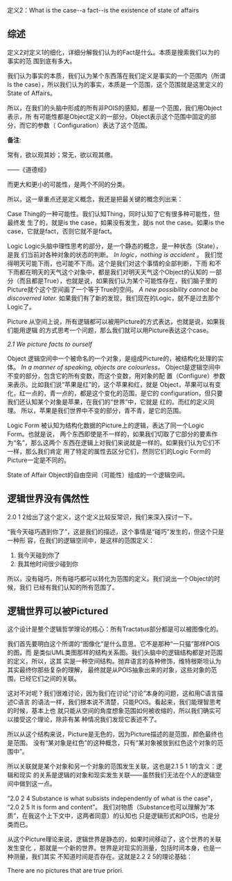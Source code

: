         
定义2：What is the case--a fact--is the existence of state of affairs

## 综述
定义2对定义1的细化，详细分解我们认为的Fact是什么。本质是搜索我们以为的事实的范
围到底有多大。

我们认为事实的本质，我们认为某个东西落在我们定义是事实的一个范围内（所谓Is the
case），所以我们认为的事实，本质是一个范围，这个范围就是这里定义的State of
Affairs。

所以，在我们的头脑中形成的所有非POIS的感知，都是一个范围，我们用Object表示，所
有可能性都是Object定义的一部分。Object表示这个范围中固定的部分，而它的参数（
Configuration）表达了这个范围。

**备注**:

  常有，欲以观其妙；常无，欲以观其缴。

  ——《道德经》

而更大和更小的可能性，是两个不同的分类。

所以，这一章重点还是定义概念，我还是把最关键的概念列出来：

Case
  Thing的一种可能性。我们认知Thing，同时认知了它有很多种可能性，但最终发
  生了的，就是is the case，如果没有发生，就is not the case。如果is the
  case，它就是fact，否则它就不是fact。

Logic
  Logic头脑中理性思考的部分，是一个静态的概念，是一种状态（State），是我
  们当前对各种对象的状态的判断。
  *In logic，nothing is accident* 。
  我们觉得明天可能下雨，也可能不下雨。这个是我们对这个事情的全部判断，下雨
  和不下雨都在明天的天气这个对象中，都是我们对明天天气这个Object的认知的
  一部分（而且都是True），也就是说，如果我们认为某个可能性存在，我们脑子里的
  Picture就个这个空间画了一个等于True的空间。
  *A new possibility cannot be discoverred later.*
  如果我们有了新的发现，我们现在的Logic，就不是过去那个Logic了。

Picture
  从空间上说，所有逻辑都可以被用Picture的方式表达，也就是说，如果我们能用逻辑
  的方式思考一个问题，那么我们就可以用Picture表达这个case。

  *2.1 We picture facts to ourself*

Object
  逻辑空间中一个被命名的一个对象，是组成Picture的，被结构化处理的实体。
  *In a manner of speaking, objects are colourless。*
  Object是逻辑空间中不变的部分，包含它的所有变数，而这个变数，用对象的配
  置（Configure）参数来表示。比如我们说“苹果是红”的，这个苹果和红，就是
  Object，苹果可以有变化，红一点的，青一点的，都是这个变化的范围，是它的
  configuration，但只要我们还认知某个对象是苹果，在我们的“世界”中，它就是
  红的。而红的定义同理。
  所以，苹果是我们世界中不变的部分，青不青，是它的范围。

Logic Form
  被认知为结构化数据的Picture上的逻辑，表达了同一个Logic Form。也就是说，
  两个东西即使是不一样的，如果我们切取了它部分的要素作为“名”，那么这两个
  东西在逻辑上对我们来说就是一样的。如果我们认为它们不一样，那么我们肯定
  用了特定的属性去区分它们，然则它们的Logic Form的Picture一定是不同的。

State of Affair
  Object的自由空间（可能性）组成的一个逻辑空间。

## 逻辑世界没有偶然性

2.0 1 2给出了这个定义，这个定义比较反常识，我们来深入探讨一下。

“我今天碰巧遇到你了”，这是我们的描述，这个事情是“碰巧”发生的，但这个只是一种形
容，在我们的逻辑空间中，是这样的范围定义：

1. 我今天碰到你了
2. 我其他时间很少碰到你

所以，没有碰巧，所有碰巧都可以转化为范围的定义。我们说出一个Object的时候，我们
已经有我们认知的所有范围了。
  
## 逻辑世界可以被Pictured

这个设计是整个逻辑哲学理论的核心：所有Tractatus部分都是可以被图像化的。

我们首先要明白这个所谓的“图像化”是什么意思。它不是那种“一只猫”那样POIS的图，而
是类似UML类图那样的结构关系图。我们头脑中的逻辑结构都是对范围的定义，所以，这其
实是一种空间结构。抛弃语言的各种修饰，维特根斯坦认为其实最终你那些复杂的理解，
最终就是从POIS抽象出来的对象，这些对象的范围，已经它们之间的关联。

这对不对呢？我们很难讨论，因为我们在讨论“讨论”本身的问题，这和用C语言描述C语言
的语法一样，我们根本说不清楚，只能POIS。看起来，我们能理智思考的时候，基本上也
就只能从空间的角度想象范围如何被收缩的，所以我们确实可以接受这个理论，除非有某
种情况我们发现它表述不了。

所以从这个结构来说，Picture是无色的，因为Picture描述的是范围，颜色最终也是范围。
没有“某对象是红色”的这种概念，只有“某对象被放到红色这个对象的范围中”。

所以关联就是某个对象和另一个对象的范围发生关联，这也是2.1 5 1 1的含义：逻辑和现实
的关系是逻辑的对象和现实发生关联——虽然我们无法在个人的逻辑空间中做到这一点。

“2.0 2 4 Substance is what subsists independently of what is the case”，
“2.0 2 5 It is form and content”。
我们对物质（Substance也可以理解为“本质”，在我这个上下文中，这两者同意）的认知也
只是逻辑形式和POIS，也是分类而已。

从这个Picture理论来说，逻辑世界是静态的，如果时间移动了，这个世界的关联发生变化
，那就是一个新的世界。世界是对现实的测量，包括时间本身，也是一种测量，我们其实
不知道时间是否存在。这就是2.2 2 5的理论基础：

  There are no pictures that are true priori.

